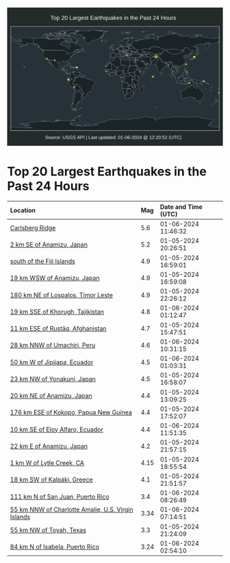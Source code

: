 ![Map](./map.png)

# Top 20 Largest Earthquakes in the Past 24 Hours

| Location | Mag | Date and Time (UTC) |
|:---|:---|:---|
| [Carlsberg Ridge](https://earthquake.usgs.gov/earthquakes/eventpage/us6000m26y) | 5.6 | 01-06-2024 11:46:32 |
| [2 km SE of Anamizu, Japan](https://earthquake.usgs.gov/earthquakes/eventpage/us6000m22x) | 5.2 | 01-05-2024 20:26:51 |
| [south of the Fiji Islands](https://earthquake.usgs.gov/earthquakes/eventpage/us6000m21v) | 4.9 | 01-05-2024 16:59:01 |
| [19 km WSW of Anamizu, Japan](https://earthquake.usgs.gov/earthquakes/eventpage/us6000m21w) | 4.9 | 01-05-2024 16:59:08 |
| [180 km NE of Lospalos, Timor Leste](https://earthquake.usgs.gov/earthquakes/eventpage/us6000m246) | 4.9 | 01-05-2024 22:26:12 |
| [19 km SSE of Khorugh, Tajikistan](https://earthquake.usgs.gov/earthquakes/eventpage/us6000m24t) | 4.8 | 01-06-2024 01:12:47 |
| [11 km ESE of Rustāq, Afghanistan](https://earthquake.usgs.gov/earthquakes/eventpage/us6000m21h) | 4.7 | 01-05-2024 15:47:51 |
| [28 km NNW of Umachiri, Peru](https://earthquake.usgs.gov/earthquakes/eventpage/us6000m26m) | 4.6 | 01-06-2024 10:31:15 |
| [50 km W of Jipijapa, Ecuador](https://earthquake.usgs.gov/earthquakes/eventpage/us6000m24p) | 4.5 | 01-06-2024 01:03:31 |
| [23 km NW of Yonakuni, Japan](https://earthquake.usgs.gov/earthquakes/eventpage/us6000m21u) | 4.5 | 01-05-2024 16:58:07 |
| [20 km NE of Anamizu, Japan](https://earthquake.usgs.gov/earthquakes/eventpage/us6000m1z4) | 4.4 | 01-05-2024 13:09:25 |
| [176 km ESE of Kokopo, Papua New Guinea](https://earthquake.usgs.gov/earthquakes/eventpage/us6000m229) | 4.4 | 01-05-2024 17:52:07 |
| [10 km SE of Eloy Alfaro, Ecuador](https://earthquake.usgs.gov/earthquakes/eventpage/us6000m26z) | 4.4 | 01-06-2024 11:51:35 |
| [22 km E of Anamizu, Japan](https://earthquake.usgs.gov/earthquakes/eventpage/us6000m23v) | 4.2 | 01-05-2024 21:57:15 |
| [1 km W of Lytle Creek, CA](https://earthquake.usgs.gov/earthquakes/eventpage/ci40455759) | 4.15 | 01-05-2024 18:55:54 |
| [18 km SW of Kalpáki, Greece](https://earthquake.usgs.gov/earthquakes/eventpage/us6000m23r) | 4.1 | 01-05-2024 21:51:57 |
| [111 km N of San Juan, Puerto Rico](https://earthquake.usgs.gov/earthquakes/eventpage/pr71436413) | 3.4 | 01-06-2024 08:26:49 |
| [55 km NNW of Charlotte Amalie, U.S. Virgin Islands](https://earthquake.usgs.gov/earthquakes/eventpage/pr71436388) | 3.34 | 01-06-2024 07:14:51 |
| [55 km NW of Toyah, Texas](https://earthquake.usgs.gov/earthquakes/eventpage/tx2024aiyj) | 3.3 | 01-05-2024 21:24:09 |
| [84 km N of Isabela, Puerto Rico](https://earthquake.usgs.gov/earthquakes/eventpage/pr71436353) | 3.24 | 01-06-2024 02:54:10 |
